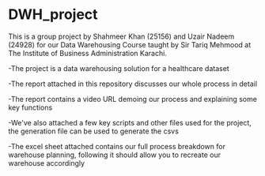 # DWH_project

This is a group project by Shahmeer Khan (25156) and Uzair Nadeem (24928) for our Data Warehousing Course taught by Sir Tariq Mehmood at The Institute of Business Administration Karachi.

-The project is a data warehousing solution for a healthcare dataset

-The report attached in this repository discusses our whole process in detail

-The report contains a video URL demoing our process and explaining some key functions

-We've also attached a few key scripts and other files used for the project, the generation file can be used to generate the csvs 

-The excel sheet attached contains our full process breakdown for warehouse planning, following it should allow you to recreate our warehouse accordingly
